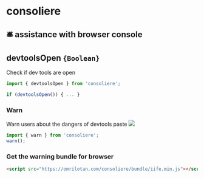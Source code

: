 # consoliere

## 🛎 assistance with browser console

## devtoolsOpen `{Boolean}`
Check if dev tools are open
```js
import { devtoolsOpen } from 'consoliere';

if (devtoolsOpen()) { ... }
```

### Warn
Warn users about the dangers of devtools paste
![](https://user-images.githubusercontent.com/516342/58804898-9bf0cf80-861b-11e9-88c9-d9736f8284db.png)
```js
import { warn } from 'consoliere';
warn();
```


### Get the warning bundle for browser
```html
<script src="https://omrilotan.com/consoliere/bundle/iife.min.js"></script>
```
